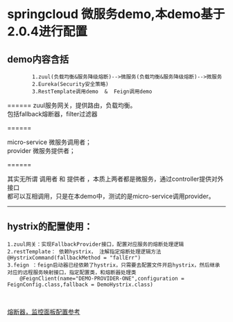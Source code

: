 springcloud 微服务demo,本demo基于2.0.4进行配置<br/>
=======
demo内容含括<br/>
---
            1.zuul(负载均衡&服务降级熔断)-->微服务(负载均衡&服务降级熔断)-->微服务
            2.Eureka(Security安全策略)
            3.RestTemplate调用demo  &  Feign调用demo
            
======
zuul服务网关，提供路由，负载均衡。<br/>
包括fallback熔断器，filter过滤器<br/>
            
======

micro-service  微服务调用者；<br/>
provider       微服务提供者；<br/>
  
======

其实无所谓  调用者  和  提供者  ，本质上两者都是微服务，通过controller提供对外接口<br/>
都可以互相调用，只是在本demo中，测试的是micro-service调用provider。<br/>

------

hystrix的配置使用：<br/>
-------
    1.zuul网关：实现FallbackProvider接口，配置对应服务的熔断处理逻辑
    2.restTemplate： 依赖hystrix， 注解指定熔断处理逻辑方法 @HystrixCommand(fallbackMethod = "fallErr")
    3.feign ：feign启动器已经依赖了hystrix，只需要去配置文件开启hystrix，然后继承 对应的远程服务映射接口，指定配置类，和熔断器处理类
        @FeignClient(name="DEMO-PROVIDER-ONE",configuration = FeignConfig.class,fallback = DemoHystrix.class)
<br/>


[熔断器，监控面板配置参考](https://blog.csdn.net/qq_34310242/article/details/80873966)